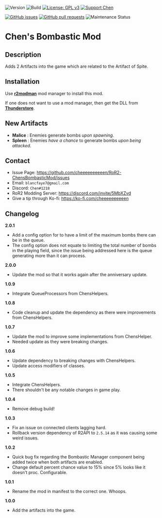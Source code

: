 ![Version](https://img.shields.io/badge/Version-2.0.1-orange)
![Build](https://github.com/cheeeeeeeeeen/RoR2-ChensBombasticMod/workflows/Build/badge.svg)
[![License: GPL v3](https://img.shields.io/badge/License-GPLv3-blue.svg)](https://www.gnu.org/licenses/gpl-3.0)
[![Support Chen](https://img.shields.io/badge/Support-Chen-ff69b4)](https://ko-fi.com/cheeeeeeeeeen)

[![GitHub issues](https://img.shields.io/github/issues/cheeeeeeeeeen/RoR2-ChensBombasticMod)](https://github.com/cheeeeeeeeeen/RoR2-ChensBombasticMod/issues)
[![GitHub pull requests](https://img.shields.io/github/issues-pr/cheeeeeeeeeen/RoR2-ChensBombasticMod)](https://github.com/cheeeeeeeeeen/RoR2-ChensBombasticMod/pulls)
![Maintenance Status](https://img.shields.io/badge/Maintainance-Active-brightgreen)

# Chen's Bombastic Mod

## Description

Adds 2 Artifacts into the game which are related to the Artifact of Spite.

## Installation

Use **[r2modman](https://thunderstore.io/package/ebkr/r2modman/)** mod manager to install this mod.

If one does not want to use a mod manager, then get the DLL from **[Thunderstore](https://thunderstore.io/package/Chen/ChensBombasticMod/)**.

## New Artifacts
- **Malice** : Enemies generate bombs *upon spawning*.
- **Spleen** : Enemies *have a chance* to generate bombs *upon being attacked*.

## Contact
- Issue Page: https://github.com/cheeeeeeeeeen/RoR2-ChensBombasticMod/issues
- Email: `blancfaye7@gmail.com`
- Discord: `Chen#1218`
- RoR2 Modding Server: https://discord.com/invite/5MbXZvd
- Give a tip through Ko-fi: https://ko-fi.com/cheeeeeeeeeen

## Changelog

**2.0.1**
- Add a config option for to have a limit of the maximum bombs there can be in the queue.
- The config option does not equate to limiting the total number of bombs in the playing field, since the issue being addressed here is the queue generating more than it can process.

**2.0.0**
- Update the mod so that it works again after the anniversary update.

**1.0.9**
- Integrate QueueProcessors from ChensHelpers.

**1.0.8**
- Code cleanup and update the dependency as there were improvements from ChensHelpers.

**1.0.7**
- Update the mod to improve some implementations from ChensHelper.
- Needed update as they were breaking changes.

**1.0.6**
- Update dependency to breaking changes with ChensHelpers.
- Update access modifiers of classes.

**1.0.5**
- Integrate ChensHelpers.
- There shouldn't be any notable changes in game play.

**1.0.4**
- Remove debug build!

**1.0.3**
- Fix an issue on connected clients lagging hard.
- Rollback version dependency of R2API to `2.5.14` as it was causing some weird issues.

**1.0.2**
- Quick bug fix regarding the Bombastic Manager component being added twice when both artifacts are enabled.
- Change default percent chance value to 15% since 5% looks like it doesn't proc. Configurable.

**1.0.1**
- Rename the mod in manifest to the correct one. Whoops.

**1.0.0**
- Add the artifacts into the game.